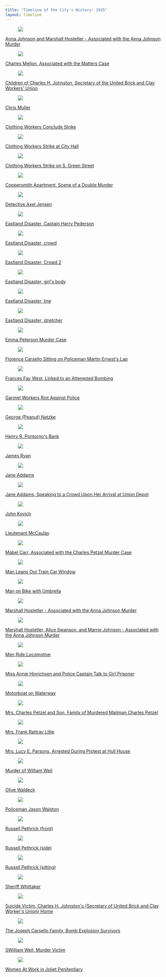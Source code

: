 ```yaml
---
title: "Timeline of the City's History: 1915"
layout: timeline
---
```


<div class="tile is-ancestor">
  <div class="tile is-parent">
    <article class="tile is-child box">
        <a href="/historical/timeline/1915/109" title="Anna Johnson and Marshall Hostetler - Associated with the Anna Johnson Murder">
            <figure class="image is-128x128">
                <img src="/img/timeline/1915/small/109.jpg">
            </figure>
            <div class="content">
                    <p>Anna Johnson and Marshall Hostetler - Associated with the Anna Johnson Murder</p>
            </div>
        </a>
    </article>
  </div>
  <div class="tile is-parent">
    <article class="tile is-child box">
        <a href="/historical/timeline/1915/100" title="Charles Mellon, Associated with the Matters Case">
            <figure class="image is-128x128">
                <img src="/img/timeline/1915/small/100.jpg">
            </figure>
            <div class="content">
                <p>Charles Mellon, Associated with the Matters Case</p>
            </div>    
        </a>
    </article>
  </div>
  <div class="tile is-parent">
    <article class="tile is-child box">
        <a href="/historical/timeline/1915/170" title="">
            <figure class="image is-128x128">
                <img src="/img/timeline/1915/small/170.jpg">
            </figure>
            <div class="content">
                <p>Children of Charles H. Johnston, Secretary of the United Brick and Clay Workers' Union</p>
            </div>  
        </a>  
    </article>
  </div>
</div>

<div class="tile is-ancestor">
  <div class="tile is-parent">
    <article class="tile is-child box">
        <a href="/historical/timeline/1915/371" title="Chris Muller">
            <figure class="image is-128x128">
                <img src="/img/timeline/1915/small/371.jpg">
            </figure>
            <div class="content">
                    <p>Chris Muller</p>
            </div>
        </a>
    </article>
  </div>
  <div class="tile is-parent">
    <article class="tile is-child box">
        <a href="/historical/timeline/1915/70" title="Clothing Workers Conclude Strike">
            <figure class="image is-128x128">
                <img src="/img/timeline/1915/small/70.jpg">
            </figure>
            <div class="content">
                <p>Clothing Workers Conclude Strike</p>
            </div>    
        </a>
    </article>
  </div>
  <div class="tile is-parent">
    <article class="tile is-child box">
        <a href="/historical/timeline/1915/65" title="Clothing Workers Strike at City Hall">
            <figure class="image is-128x128">
                <img src="/img/timeline/1915/small/65.jpg">
            </figure>
            <div class="content">
                <p>Clothing Workers Strike at City Hall</p>
            </div>    
        </a>
    </article>
  </div>
</div>

<div class="tile is-ancestor">
  <div class="tile is-parent">
    <article class="tile is-child box">
        <a href="/historical/timeline/1915/73" title="Clothing Workers Strike on S. Green Street">
            <figure class="image is-128x128">
                <img src="/img/timeline/1915/small/73.jpg">
            </figure>
            <div class="content">
                <p>Clothing Workers Strike on S. Green Street</p>
            </div>
        </a>
    </article>
  </div>
  <div class="tile is-parent">
    <article class="tile is-child box">
        <a href="/historical/timeline/1915/105" title="Clothing Workers Conclude Strike">
            <figure class="image is-128x128">
                <img src="/img/timeline/1915/small/105.jpg">
            </figure>
            <div class="content">
                <p>Coppersmith Apartment, Scene of a Double Murder</p>
            </div>    
        </a>
    </article>
  </div>
  <div class="tile is-parent">
    <article class="tile is-child box">
        <a href="/historical/timeline/1915/383" title="Detective Axel Jensen">
            <figure class="image is-128x128">
                <img src="/img/timeline/1915/small/383.jpg">
            </figure>
            <div class="content">
                <p>Detective Axel Jensen</p>
            </div>    
        </a>
    </article>
  </div>
</div>

<div class="tile is-ancestor">
  <div class="tile is-parent">
    <article class="tile is-child box">
        <a href="/historical/timeline/1915/402" title="Eastland Disaster, Captain Harry Pederson">
            <figure class="image is-128x128">
                <img src="/img/timeline/1915/small/402.jpg">
            </figure>
            <div class="content">
                <p>Eastland Disaster, Captain Harry Pederson</p>
            </div>
        </a>
    </article>
  </div>
  <div class="tile is-parent">
    <article class="tile is-child box">
        <a href="/historical/timeline/1915/105" title="Eastland Disaster, crowd">
            <figure class="image is-128x128">
                <img src="/img/timeline/1915/small/394.jpg">
            </figure>
            <div class="content">
                <p>Eastland Disaster, crowd</p>
            </div>    
        </a>
    </article>
  </div>
  <div class="tile is-parent">
    <article class="tile is-child box">
        <a href="/historical/timeline/1915/442" title="Eastland Disaster, Crowd 2">
            <figure class="image is-128x128">
                <img src="/img/timeline/1915/small/442.jpg">
            </figure>
            <div class="content">
                <p>Eastland Disaster, Crowd 2</p>
            </div>    
        </a>
    </article>
  </div>
</div>

<div class="tile is-ancestor">
  <div class="tile is-parent">
    <article class="tile is-child box">
        <a href="/historical/timeline/1915/393" title="Eastland Disaster, girl's body">
            <figure class="image is-128x128">
                <img src="/img/timeline/1915/small/393.jpg">
            </figure>
            <div class="content">
                <p>Eastland Disaster, girl's body</p>
            </div>
        </a>
    </article>
  </div>
  <div class="tile is-parent">
    <article class="tile is-child box">
        <a href="/historical/timeline/1915/396" title="Eastland Disaster, line">
            <figure class="image is-128x128">
                <img src="/img/timeline/1915/small/396.jpg">
            </figure>
            <div class="content">
                <p>Eastland Disaster, line</p>
            </div>    
        </a>
    </article>
  </div>
  <div class="tile is-parent">
    <article class="tile is-child box">
        <a href="/historical/timeline/1915/395" title="Eastland Disaster, Crowd 2">
            <figure class="image is-128x128">
                <img src="/img/timeline/1915/small/395.jpg">
            </figure>
            <div class="content">
                <p>Eastland Disaster, stretcher</p>
            </div>    
        </a>
    </article>
  </div>
</div>

<div class="tile is-ancestor">
  <div class="tile is-parent">
    <article class="tile is-child box">
        <a href="/historical/timeline/1915/445" title="Emma Peterson Murder Case">
            <figure class="image is-128x128">
                <img src="/img/timeline/1915/small/445.jpg">
            </figure>
            <div class="content">
                <p>Emma Peterson Murder Case</p>
            </div>
        </a>
    </article>
  </div>
  <div class="tile is-parent">
    <article class="tile is-child box">
        <a href="/historical/timeline/1915/160" title="Florence Carsello Sitting on Policeman Martin Ernest's Lap">
            <figure class="image is-128x128">
                <img src="/img/timeline/1915/small/160.jpg">
            </figure>
            <div class="content">
                <p>Florence Carsello Sitting on Policeman Martin Ernest's Lap</p>
            </div>    
        </a>
    </article>
  </div>
  <div class="tile is-parent">
    <article class="tile is-child box">
        <a href="/historical/timeline/1915/113" title="Eastland Disaster, Crowd 2">
            <figure class="image is-128x128">
                <img src="/img/timeline/1915/small/113.jpg">
            </figure>
            <div class="content">
                <p>Frances Fay West, Linked to an Attempted Bombing</p>
            </div>    
        </a>
    </article>
  </div>
</div>

<div class="tile is-ancestor">
  <div class="tile is-parent">
    <article class="tile is-child box">
        <a href="/historical/timeline/1915/67" title="Garmet Workers Riot Against Police">
            <figure class="image is-128x128">
                <img src="/img/timeline/1915/small/67.jpg">
            </figure>
            <div class="content">
                <p>Garmet Workers Riot Against Police</p>
            </div>
        </a>
    </article>
  </div>
  <div class="tile is-parent">
    <article class="tile is-child box">
        <a href="/historical/timeline/1915/177" title="George (Peanut) Natzke">
            <figure class="image is-128x128">
                <img src="/img/timeline/1915/small/177.jpg">
            </figure>
            <div class="content">
                <p>George (Peanut) Natzke</p>
            </div>    
        </a>
    </article>
  </div>
  <div class="tile is-parent">
    <article class="tile is-child box">
        <a href="/historical/timeline/1915/343" title="Henry R. Pontorno's Bank">
            <figure class="image is-128x128">
                <img src="/img/timeline/1915/small/343.jpg">
            </figure>
            <div class="content">
                <p>Henry R. Pontorno's Bank</p>
            </div>    
        </a>
    </article>
  </div>
</div>

<div class="tile is-ancestor">
  <div class="tile is-parent">
    <article class="tile is-child box">
        <a href="/historical/timeline/1915/390" title="James Ryan">
            <figure class="image is-128x128">
                <img src="/img/timeline/1915/small/390.jpg">
            </figure>
            <div class="content">
                <p>James Ryan</p>
            </div>
        </a>
    </article>
  </div>
  <div class="tile is-parent">
    <article class="tile is-child box">
        <a href="/historical/timeline/1915/388" title="Jane Addams">
            <figure class="image is-128x128">
                <img src="/img/timeline/1915/small/388.jpg">
            </figure>
            <div class="content">
                <p>Jane Addams</p>
            </div>    
        </a>
    </article>
  </div>
  <div class="tile is-parent">
    <article class="tile is-child box">
        <a href="/historical/timeline/1915/281" title="Jane Addams, Speaking to a Crowd Upon Her Arrival at Union Depot">
            <figure class="image is-128x128">
                <img src="/img/timeline/1915/small/281.jpg">
            </figure>
            <div class="content">
                <p>Jane Addams, Speaking to a Crowd Upon Her Arrival at Union Depot</p>
            </div>    
        </a>
    </article>
  </div>
</div>

<div class="tile is-ancestor">
  <div class="tile is-parent">
    <article class="tile is-child box">
        <a href="/historical/timeline/1915/377" title="John Kovich">
            <figure class="image is-128x128">
                <img src="/img/timeline/1915/small/377.jpg">
            </figure>
            <div class="content">
                <p>John Kovich</p>
            </div>
        </a>
    </article>
  </div>
  <div class="tile is-parent">
    <article class="tile is-child box">
        <a href="/historical/timeline/1915/407" title="Lieutenant McCaulay">
            <figure class="image is-128x128">
                <img src="/img/timeline/1915/small/407.jpg">
            </figure>
            <div class="content">
                <p>Lieutenant McCaulay</p>
            </div>    
        </a>
    </article>
  </div>
  <div class="tile is-parent">
    <article class="tile is-child box">
        <a href="/historical/timeline/1915/118" title="Mabel Carr, Associated with the Charles Petzel Murder Case">
            <figure class="image is-128x128">
                <img src="/img/timeline/1915/small/118.jpg">
            </figure>
            <div class="content">
                <p>Mabel Carr, Associated with the Charles Petzel Murder Case</p>
            </div>    
        </a>
    </article>
  </div>
</div>

<div class="tile is-ancestor">
  <div class="tile is-parent">
    <article class="tile is-child box">
        <a href="/historical/timeline/1915/84" title="Man Leans Out Train Car Window">
            <figure class="image is-128x128">
                <img src="/img/timeline/1915/small/84.jpg">
            </figure>
            <div class="content">
                <p>Man Leans Out Train Car Window</p>
            </div>
        </a>
    </article>
  </div>
  <div class="tile is-parent">
    <article class="tile is-child box">
        <a href="/historical/timeline/1915/407" title="Man on Bike with Umbrella">
            <figure class="image is-128x128">
                <img src="/img/timeline/1915/small/78.jpg">
            </figure>
            <div class="content">
                <p>Man on Bike with Umbrella</p>
            </div>    
        </a>
    </article>
  </div>
  <div class="tile is-parent">
    <article class="tile is-child box">
        <a href="/historical/timeline/1915/118" title="Marshall Hostetler - Associated with the Anna Johnson Murder">
            <figure class="image is-128x128">
                <img src="/img/timeline/1915/small/110.jpg">
            </figure>
            <div class="content">
                <p>Marshall Hostetler - Associated with the Anna Johnson Murder</p>
            </div>    
        </a>
    </article>
  </div>
</div>

<div class="tile is-ancestor">
  <div class="tile is-parent">
    <article class="tile is-child box">
        <a href="/historical/timeline/1915/108" title="Marshall Hostetler, Alice Swanson, and Marrie Johnson - Associated with the Anna Johnson Murder">
            <figure class="image is-128x128">
                <img src="/img/timeline/1915/small/108.jpg">
            </figure>
            <div class="content">
                <p>Marshall Hostetler, Alice Swanson, and Marrie Johnson - Associated with the Anna Johnson Murder</p>
            </div>
        </a>
    </article>
  </div>
  <div class="tile is-parent">
    <article class="tile is-child box">
        <a href="/historical/timeline/1915/81" title="Men Ride Locomotive">
            <figure class="image is-128x128">
                <img src="/img/timeline/1915/small/81.jpg">
            </figure>
            <div class="content">
                <p>Men Ride Locomotive</p>
            </div>    
        </a>
    </article>
  </div>
  <div class="tile is-parent">
    <article class="tile is-child box">
        <a href="/historical/timeline/1915/89" title="Miss Annie Hinrichsen and Police Captain Talk to Girl Prisoner">
            <figure class="image is-128x128">
                <img src="/img/timeline/1915/small/89.jpg">
            </figure>
            <div class="content">
                <p>Miss Annie Hinrichsen and Police Captain Talk to Girl Prisoner</p>
            </div>    
        </a>
    </article>
  </div>
</div>

<div class="tile is-ancestor">
  <div class="tile is-parent">
    <article class="tile is-child box">
        <a href="/historical/timeline/1915/82" title="Motorboat on Waterway">
            <figure class="image is-128x128">
                <img src="/img/timeline/1915/small/82.jpg">
            </figure>
            <div class="content">
                <p>Motorboat on Waterway</p>
            </div>
        </a>
    </article>
  </div>
  <div class="tile is-parent">
    <article class="tile is-child box">
        <a href="/historical/timeline/1915/123" title="Mrs. Charles Petzel and Son, Family of Murdered Mailman Charles Petzel">
            <figure class="image is-128x128">
                <img src="/img/timeline/1915/small/123.jpg">
            </figure>
            <div class="content">
                <p>Mrs. Charles Petzel and Son, Family of Murdered Mailman Charles Petzel</p>
            </div>    
        </a>
    </article>
  </div>
  <div class="tile is-parent">
    <article class="tile is-child box">
        <a href="/historical/timeline/1915/387" title="Mrs. Frank Rattray Lillie">
            <figure class="image is-128x128">
                <img src="/img/timeline/1915/small/387.jpg">
            </figure>
            <div class="content">
                <p>Mrs. Frank Rattray Lillie</p>
            </div>    
        </a>
    </article>
  </div>
</div>

<div class="tile is-ancestor">
  <div class="tile is-parent">
    <article class="tile is-child box">
        <a href="/historical/timeline/1915/280" title="Mrs. Lucy E. Parsons, Arrested During Protest at Hull House">
            <figure class="image is-128x128">
                <img src="/img/timeline/1915/small/280.jpg">
            </figure>
            <div class="content">
                <p>Mrs. Lucy E. Parsons, Arrested During Protest at Hull House</p>
            </div>
        </a>
    </article>
  </div>
  <div class="tile is-parent">
    <article class="tile is-child box">
        <a href="/historical/timeline/1915/123" title="Murder of William Weil">
            <figure class="image is-128x128">
                <img src="/img/timeline/1915/small/355.jpg">
            </figure>
            <div class="content">
                <p>Murder of William Weil</p>
            </div>    
        </a>
    </article>
  </div>
  <div class="tile is-parent">
    <article class="tile is-child box">
        <a href="/historical/timeline/1915/387" title="Olive Waldeck">
            <figure class="image is-128x128">
                <img src="/img/timeline/1915/small/376.jpg">
            </figure>
            <div class="content">
                <p>Olive Waldeck</p>
            </div>    
        </a>
    </article>
  </div>
</div>

<div class="tile is-ancestor">
  <div class="tile is-parent">
    <article class="tile is-child box">
        <a href="/historical/timeline/1915/432" title="Policeman Jason Walston">
            <figure class="image is-128x128">
                <img src="/img/timeline/1915/small/432.jpg">
            </figure>
            <div class="content">
                <p>Policeman Jason Walston</p>
            </div>
        </a>
    </article>
  </div>
  <div class="tile is-parent">
    <article class="tile is-child box">
        <a href="/historical/timeline/1915/352" title="Russell Pethrick (front)">
            <figure class="image is-128x128">
                <img src="/img/timeline/1915/small/352.jpg">
            </figure>
            <div class="content">
                <p>Russell Pethrick (front)</p>
            </div>    
        </a>
    </article>
  </div>
  <div class="tile is-parent">
    <article class="tile is-child box">
        <a href="/historical/timeline/1915/387" title="Russell Pethrick (side)">
            <figure class="image is-128x128">
                <img src="/img/timeline/1915/small/353.jpg">
            </figure>
            <div class="content">
                <p>Russell Pethrick (side)</p>
            </div>    
        </a>
    </article>
  </div>
</div>

<div class="tile is-ancestor">
  <div class="tile is-parent">
    <article class="tile is-child box">
        <a href="/historical/timeline/1915/432" title="Russell Pethrick (sitting)">
            <figure class="image is-128x128">
                <img src="/img/timeline/1915/small/373.jpg">
            </figure>
            <div class="content">
                <p>Russell Pethrick (sitting)</p>
            </div>
        </a>
    </article>
  </div>
  <div class="tile is-parent">
    <article class="tile is-child box">
        <a href="/historical/timeline/1915/404" title="Sheriff Whittaker">
            <figure class="image is-128x128">
                <img src="/img/timeline/1915/small/404.jpg">
            </figure>
            <div class="content">
                <p>Sheriff Whittaker</p>
            </div>    
        </a>
    </article>
  </div>
  <div class="tile is-parent">
    <article class="tile is-child box">
        <a href="/historical/timeline/1915/387" title="Suicide Victim, Charles H. Johnston's (Secretary of United Brick and Clay Worker's Union) Home">
            <figure class="image is-128x128">
                <img src="/img/timeline/1915/small/120.jpg">
            </figure>
            <div class="content">
                <p>Suicide Victim, Charles H. Johnston's (Secretary of United Brick and Clay Worker's Union) Home</p>
            </div>    
        </a>
    </article>
  </div>
</div>

<div class="tile is-ancestor">
  <div class="tile is-parent">
    <article class="tile is-child box">
        <a href="/historical/timeline/1915/115" title="The Joseph Carsello Family, Bomb Explosion Survivors">
            <figure class="image is-128x128">
                <img src="/img/timeline/1915/small/115.jpg">
            </figure>
            <div class="content">
                <p>The Joseph Carsello Family, Bomb Explosion Survivors</p>
            </div>
        </a>
    </article>
  </div>
  <div class="tile is-parent">
    <article class="tile is-child box">
        <a href="/historical/timeline/1915/132" title="William Weil, Murder Victim">
            <figure class="image is-128x128">
                <img src="/img/timeline/1915/large/132.jpg">
            </figure>
            <div class="content">
                <p>SWilliam Weil, Murder Victim</p>
            </div>    
        </a>
    </article>
  </div>
  <div class="tile is-parent">
    <article class="tile is-child box">
        <a href="/historical/timeline/1915/189" title="Women At Work in Joliet Penitentiary">
            <figure class="image is-128x128">
                <img src="/img/timeline/1915/small/189.jpg">
            </figure>
            <div class="content">
                <p>Women At Work in Joliet Penitentiary</p>
            </div>    
        </a>
    </article>
  </div>
</div>